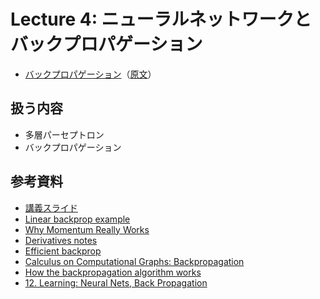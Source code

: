 # Lecture 4: ニューラルネットワークとバックプロパゲーション

- [バックプロパゲーション](./backpropagation.md)（[原文](https://cs231n.github.io/optimization-2/)）

## 扱う内容

- 多層パーセプトロン
- バックプロパゲーション

## 参考資料

- [講義スライド](https://cs231n.stanford.edu/slides/2024/lecture_4.pdf)
- [Linear backprop example](https://cs231n.stanford.edu/handouts/linear-backprop.pdf)
- [Why Momentum Really Works](https://distill.pub/2017/momentum/)
- [Derivatives notes](https://cs231n.stanford.edu/handouts/derivatives.pdf)
- [Efficient backprop](http://yann.lecun.com/exdb/publis/pdf/lecun-98b.pdf)
- [Calculus on Computational Graphs: Backpropagation](https://colah.github.io/posts/2015-08-Backprop/)
- [How the backpropagation algorithm works](http://neuralnetworksanddeeplearning.com/chap2.html)
- [12. Learning: Neural Nets, Back Propagation](https://www.youtube.com/watch?v=q0pm3BrIUFo)